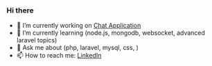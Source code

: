 ### Hi there 

- 🔭 I’m currently working on [Chat Application](https://github.com/yazanqwaider/chat)
- 🌱 I’m currently learning (node.js, mongodb, websocket, advanced laravel topics)
- 💬 Ask me about (php, laravel, mysql, css, )
- 📫 How to reach me: [LinkedIn](https://www.linkedin.com/in/yazanqwaider)
